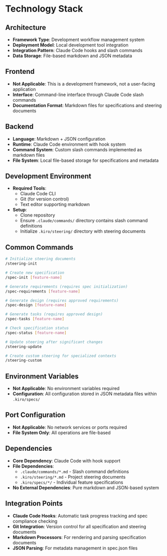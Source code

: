 # Technology Stack

## Architecture
- **Framework Type**: Development workflow management system
- **Deployment Model**: Local development tool integration
- **Integration Pattern**: Claude Code hooks and slash commands
- **Data Storage**: File-based markdown and JSON metadata

## Frontend
- **Not Applicable**: This is a development framework, not a user-facing application
- **Interface**: Command-line interface through Claude Code slash commands
- **Documentation Format**: Markdown files for specifications and steering documents

## Backend
- **Language**: Markdown + JSON configuration
- **Runtime**: Claude Code environment with hook system
- **Command System**: Custom slash commands implemented as markdown files
- **File System**: Local file-based storage for specifications and metadata

## Development Environment
- **Required Tools**:
  - Claude Code CLI
  - Git (for version control)
  - Text editor supporting markdown
- **Setup**:
  - Clone repository
  - Ensure `.claude/commands/` directory contains slash command definitions
  - Initialize `.kiro/steering/` directory with steering documents

## Common Commands
```bash
# Initialize steering documents
/steering-init

# Create new specification
/spec-init [feature-name]

# Generate requirements (requires spec initialization)
/spec-requirements [feature-name]

# Generate design (requires approved requirements)
/spec-design [feature-name]

# Generate tasks (requires approved design)
/spec-tasks [feature-name]

# Check specification status
/spec-status [feature-name]

# Update steering after significant changes
/steering-update

# Create custom steering for specialized contexts
/steering-custom
```

## Environment Variables
- **Not Applicable**: No environment variables required
- **Configuration**: All configuration stored in JSON metadata files within `.kiro/specs/`

## Port Configuration
- **Not Applicable**: No network services or ports required
- **File System Only**: All operations are file-based

## Dependencies
- **Core Dependency**: Claude Code with hook support
- **File Dependencies**:
  - `.claude/commands/*.md` - Slash command definitions
  - `.kiro/steering/*.md` - Project steering documents  
  - `.kiro/specs/*/` - Individual feature specifications
- **No External Dependencies**: Pure markdown and JSON-based system

## Integration Points
- **Claude Code Hooks**: Automatic task progress tracking and spec compliance checking
- **Git Integration**: Version control for all specification and steering documents
- **Markdown Processors**: For rendering and parsing specification documents
- **JSON Parsing**: For metadata management in spec.json files